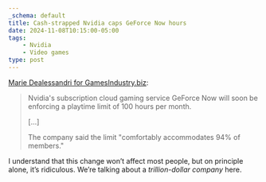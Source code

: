 ```yaml
---
_schema: default
title: Cash-strapped Nvidia caps GeForce Now hours
date: 2024-11-08T10:15:00-05:00
tags:
    - Nvidia
    - Video games
type: post
---
```

[Marie Dealessandri for GamesIndustry.biz](https://www.gamesindustry.biz/geforce-now-to-establish-100-hour-playtime-limit):

> Nvidia's subscription cloud gaming service GeForce Now will soon be enforcing a playtime limit of 100 hours per month.
>
> [...]
>
> The company said the limit "comfortably accommodates 94% of members."

I understand that this change won’t affect most people, but on principle alone, it’s ridiculous. We’re talking about a *trillion-dollar company* here.
